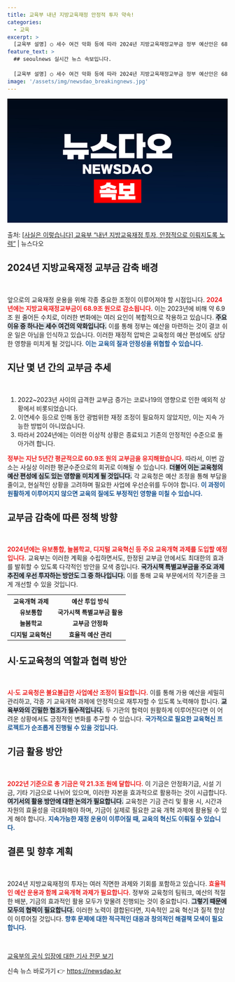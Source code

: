 ```yaml
---
title: 교육부 내년 지방교육재정 안정적 투자 약속!
categories:
  - 교육
excerpt: >
  [교육부 설명] ○ 세수 여건 악화 등에 따라 2024년 지방교육재정교부금 정부 예산안은 68.9조 원으로 …
feature_text: >
  ## seoulnews 실시간 뉴스 속보입니다.

  [교육부 설명] ○ 세수 여건 악화 등에 따라 2024년 지방교육재정교부금 정부 예산안은 68.9조 원으로 …
image: '/assets/img/newsdao_breakingnews.jpg'
---
```


![뉴스다오 속보](/assets/img/newsdao_breakingnews.jpg)

<p>출처: <a href="https://newsdao.kr/1903" rel="dofollow">[사실은 이렇습니다] 교육부 “내년 지방교육재정 투자, 안정적으로 이뤄지도록 노력”</a> | 뉴스다오</p>

<h2 data-ke-size="size26">2024년 지방교육재정 교부금 감축 배경</h2>

<p data-ke-size="size16">&nbsp;</p>

앞으로의 교육재정 운용을 위해 각종 중요한 조정이 이루어져야 할 시점입니다. <b><span style="color: #ee2323;">2024년에는 지방교육재정교부금이 68.9조 원으로 감소됩니다.</span></b> 이는 2023년에 비해 약 6.9조 원 줄어든 수치로, 이러한 변화에는 여러 요인이 복합적으로 작용하고 있습니다. <b><span style="background-color: #21538527;">주요 이유 중 하나는 세수 여건의 악화입니다.</span></b> 이를 통해 정부는 예산을 마련하는 것이 결코 쉬운 일은 아님을 인식하고 있습니다. 이러한 재정적 압박은 교육청의 예산 편성에도 상당한 영향을 미치게 될 것입니다. <b><span style="color: #1a5490;">이는 교육의 질과 안정성을 위협할 수 있습니다.</span></b>

<h2 data-ke-size="size26">지난 몇 년 간의 교부금 추세</h2>

<p data-ke-size="size16">&nbsp;</p>

<ol>
    <li>2022~2023년 사이의 급격한 교부금 증가는 코로나19의 영향으로 인한 예외적 상황에서 비롯되었습니다.</li>
    <li>이연세수 등으로 인해 동안 광범위한 재정 조정이 필요하지 않았지만, 이는 지속 가능한 방법이 아니었습니다.</li>
    <li>따라서 2024년에는 이러한 이상적 상황은 종료되고 기존의 안정적인 수준으로 돌아가려 합니다.</li>
</ol>

<b><span style="color: #ee2323;">정부는 지난 5년간 평균적으로 60.9조 원의 교부금을 유지해왔습니다.</span></b> 따라서, 이번 감소는 사실상 이러한 평균수준으로의 회귀로 이해될 수 있습니다. <b><span style="background-color: #21538527;">더불어 이는 교육청의 예산 편성에 심도 있는 영향을 미치게 될 것입니다.</span></b> 각 교육청은 예산 조정을 통해 부담을 줄이고, 현실적인 상황을 고려하며 필요한 사업에 우선순위를 두어야 합니다. <b><span style="color: #1a5490;">이 과정이 원활하게 이루어지지 않으면 교육의 질에도 부정적인 영향을 미칠 수 있습니다.</span></b>

<h2 data-ke-size="size26">교부금 감축에 따른 정책 방향</h2>

<p data-ke-size="size16">&nbsp;</p>

<b><span style="color: #ee2323;">2024년에는 유보통합, 늘봄학교, 디지털 교육혁신 등 주요 교육개혁 과제를 도입할 예정입니다.</span></b> 교육부는 이러한 계획을 수립하면서도, 한정된 교부금 안에서도 최대한의 효과를 발휘할 수 있도록 다각적인 방안을 모색 중입니다. <b><span style="background-color: #21538527;">국가시책 특별교부금을 주요 과제 추진에 우선 투자하는 방안도 그 중 하나입니다.</span></b> 이를 통해 교육 부문에서의 작기준을 크게 개선할 수 있을 것입니다. 

<table style="width: 100%; border-collapse: collapse;">
    <tr>
        <th style="text-align: center;">교육개혁 과제</th>
        <th style="text-align: center;">예산 투입 방식</th>
    </tr>
    <tr>
        <td style="text-align: center; height: 17px;"><b>유보통합</b></td>
        <td style="text-align: center; height: 17px;"><b>국가시책 특별교부금 활용</b></td>
    </tr>
    <tr>
        <td style="text-align: center; height: 17px;"><b>늘봄학교</b></td>
        <td style="text-align: center; height: 17px;"><b>교부금 안정화</b></td>
    </tr>
    <tr>
        <td style="text-align: center; height: 17px;"><b>디지털 교육혁신</b></td>
        <td style="text-align: center; height: 17px;"><b>효율적 예산 관리</b></td>
    </tr>
</table>

<h2 data-ke-size="size26">시·도교육청의 역할과 협력 방안</h2>

<p data-ke-size="size16">&nbsp;</p>

<b><span style="color: #ee2323;">시·도 교육청은 불요불급한 사업예산 조정이 필요합니다.</span></b> 이를 통해 가용 예산을 세밀히 관리하고, 각종 기 교육개혁 과제에 안정적으로 재투자할 수 있도록 노력해야 합니다. <b><span style="background-color: #21538527;">교육부와의 긴밀한 협조가 필수적입니다.</span></b> 두 기관의 협력이 원활하게 이루어진다면 이 어려운 상황에서도 긍정적인 변화를 추구할 수 있습니다. <b><span style="color: #1a5490;">국가적으로 필요한 교육혁신 프로젝트가 순조롭게 진행될 수 있을 것입니다.</span></b>

<h2 data-ke-size="size26">기금 활용 방안</h2>

<p data-ke-size="size16">&nbsp;</p>

<b><span style="color: #ee2323;">2022년 기준으로 총 기금은 약 21.3조 원에 달합니다.</span></b> 이 기금은 안정화기금, 시설 기금, 기타 기금으로 나뉘어 있으며, 이러한 자본을 효과적으로 활용하는 것이 시급합니다. <b><span style="background-color: #21538527;">여기서의 활용 방안에 대한 논의가 필요합니다.</span></b> 교육청은 기금 관리 및 활용 시, 시간과 자원의 효율성을 극대화해야 하며, 기금이 실제로 필요한 교육 개혁 과제에 활용될 수 있게 해야 합니다. <b><span style="color: #1a5490;">지속가능한 재정 운용이 이루어질 때, 교육의 혁신도 이뤄질 수 있습니다.</span></b>

<h2 data-ke-size="size26">결론 및 향후 계획</h2>

<p data-ke-size="size16">&nbsp;</p>

2024년 지방교육재정의 투자는 여러 직면한 과제와 기회를 포함하고 있습니다. <b><span style="color: #ee2323;">효율적인 예산 운용과 함께 교육개혁 과제가 필요합니다.</span></b> 정부와 교육청의 팀워크, 예산의 적절한 배분, 기금의 효과적인 활용 모두가 맞물려 진행되는 것이 중요합니다. <b><span style="background-color: #21538527;">그렇기 때문에 모두의 협력이 필요합니다.</span></b> 이러한 노력이 결합된다면, 지속적인 교육 혁신과 질적 향상이 이루어질 것입니다. <b><span style="color: #1a5490;">향후 문제에 대한 적극적인 대응과 창의적인 해결책 모색이 필요합니다.</span></b>

<p data-ke-size="size16">&nbsp;</p>

<a href="https://newsdao.kr/1903" target="_blank">교육부의 공식 입장에 대한 기사 전문 보기</a> 

신속 뉴스 바로가기 👉 <a href="https://newsdao.kr" rel="dofollow">https://newsdao.kr</a>


